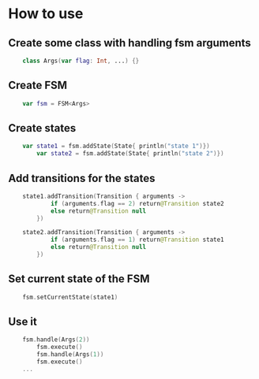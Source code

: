 # How to use
## Create some class with handling fsm arguments
```Kotlin
	class Args(var flag: Int, ...) {}
```
## Create FSM
```Kotlin
	var fsm = FSM<Args>
```
## Create states
```Kotlin
	var state1 = fsm.addState(State{ println("state 1")})
    	var state2 = fsm.addState(State{ println("state 2")})
```
## Add transitions for the states
```Kotlin
	state1.addTransition(Transition { arguments ->
        	if (arguments.flag == 2) return@Transition state2
        	else return@Transition null
    	})

    state2.addTransition(Transition { arguments ->
        	if (arguments.flag == 1) return@Transition state1
        	else return@Transition null
    	})
```
## Set current state of the FSM
```Kotlin
	fsm.setCurrentState(state1)
```
## Use it
```Kotlin
	fsm.handle(Args(2))
    	fsm.execute()
    	fsm.handle(Args(1))
    	fsm.execute()
	...
```
